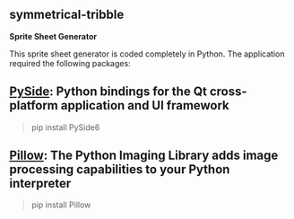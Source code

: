 ## symmetrical-tribble
**Sprite Sheet Generator**

This sprite sheet generator is coded completely in Python. The application required the following packages:

## [PySide](https://pypi.org/project/PySide6/): Python bindings for the Qt cross-platform application and UI framework
> pip install PySide6

## [Pillow](https://pypi.org/project/Pillow/): The Python Imaging Library adds image processing capabilities to your Python interpreter
> pip install Pillow
